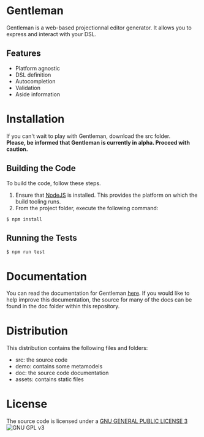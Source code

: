 # Gentleman 

Gentleman is a web-based projectionnal editor generator. It allows you to express and interact with your DSL.

## Features

- Platform agnostic
- DSL definition
- Autocompletion
- Validation
- Aside information

# Installation

If you can't wait to play with Gentleman, download the src folder.<br> **Please, be informed that Gentleman is currently in alpha. Proceed with caution.**

## Building the Code
To build the code, follow these steps.

1. Ensure that [NodeJS](http://nodejs.org/) is installed. This provides the platform on which the build tooling runs.
2. From the project folder, execute the following command:

```
$ npm install
```

## Running the Tests

```
$ npm run test
```

# Documentation

You can read the documentation for Gentleman [here](https://geodes-sms.github.io/gentleman/). If you would like to help improve this documentation, the source for many of the docs can be found in the doc folder within this repository.

# Distribution

This distribution contains the following files and folders:
- src: the source code
- demo: contains some metamodels
- doc: the source code documentation
- assets: contains static files

# License

The source code is licensed under a [GNU GENERAL PUBLIC LICENSE 3](https://www.gnu.org/copyleft/gpl.html) ![GNU GPL v3](https://img.shields.io/badge/license-GPLv3-blue.svg)
